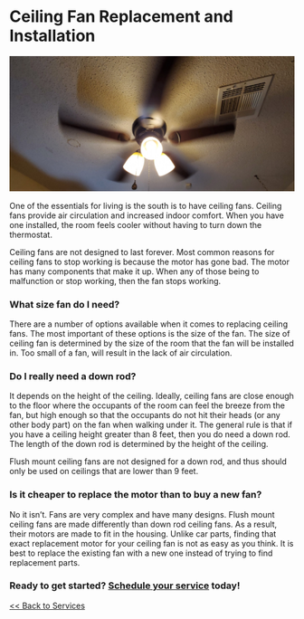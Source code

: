 # Ceiling Fan Replacement and Installation

<p class="text-center">
<img src="/images/ceilingfan20210220.jpg" alt="Newly installed ceiling fan being tested" />
</p>

One of the essentials for living is the south is to have ceiling fans. Ceiling fans provide air circulation and increased indoor comfort. When you have one installed, the room feels cooler without having to turn down the thermostat.

Ceiling fans are not designed to last forever. Most common reasons for ceiling fans to 
stop working is because the motor has gone bad. The motor has many components that 
make it up. When any of those being to malfunction or stop working, then the fan stops
working. 

### What size fan do I need? 

There are a number of options available when it comes to replacing ceiling fans. The 
most important of these options is the size of the fan. The size 
of ceiling fan is determined by the size of the room that the fan will be installed in. 
Too small of a fan, will result in the lack of air circulation. 

### Do I really need a down rod?

It depends on the height of the ceiling. Ideally, ceiling fans are close enough to the floor where the 
occupants of the room can feel the breeze from the fan, but high enough so that the occupants do not hit 
their heads (or any other body part) on the fan when walking under it. The general rule is that if you have 
a ceiling height greater than 8 feet, then you do need a down rod. The length of the down rod is determined 
by the height of the ceiling. 

Flush mount ceiling fans are not designed for a down rod, and thus should only be used on ceilings that 
are lower than 9 feet.

### Is it cheaper to replace the motor than to buy a new fan? 

No it isn’t. Fans are very complex and have many designs. Flush mount ceiling fans 
are made differently than down rod ceiling fans. As a result, their motors are made to fit
in the housing. Unlike car parts, finding that exact replacement motor for your ceiling 
fan is not as easy as you think. It is best to replace the existing fan with a new one instead
of trying to find replacement parts. 

<h3>Ready to get started? <a href="/request">Schedule your service</a> today!</h3>

[<< Back to Services](/services)


